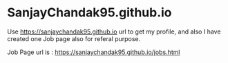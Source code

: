 # SanjayChandak95.github.io
Use https://sanjaychandak95.github.io url to get my profile, 
and also I have created one Job page also for referal purpose.

Job Page url is : https://sanjaychandak95.github.io/jobs.html
